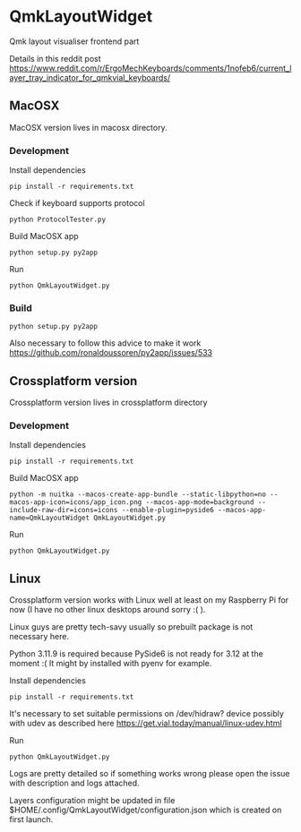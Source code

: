 # QmkLayoutWidget
Qmk layout visualiser frontend part

Details in this reddit post https://www.reddit.com/r/ErgoMechKeyboards/comments/1nofeb6/current_layer_tray_indicator_for_qmkvial_keyboards/

## MacOSX

MacOSX version lives in macosx directory.

### Development

Install dependencies

```
pip install -r requirements.txt
```

Check if keyboard supports protocol

```
python ProtocolTester.py
```

Build MacOSX app

```
python setup.py py2app
```

Run

```
python QmkLayoutWidget.py
```

### Build
```
python setup.py py2app
```

Also necessary to follow this advice to make it work https://github.com/ronaldoussoren/py2app/issues/533

## Crossplatform version

Crossplatform version lives in crossplatform directory

### Development

Install dependencies

```
pip install -r requirements.txt
```

Build MacOSX app

```
python -m nuitka --macos-create-app-bundle --static-libpython=no --macos-app-icon=icons/app_icon.png --macos-app-mode=background --include-raw-dir=icons=icons --enable-plugin=pyside6 --macos-app-name=QmkLayoutWidget QmkLayoutWidget.py
```


Run

```
python QmkLayoutWidget.py
```

## Linux

Crossplatform version works with Linux well at least on my Raspberry Pi for now (I have no other linux desktops around sorry :( ).

Linux guys are pretty tech-savy usually so prebuilt package is not necessary here.

Python 3.11.9 is required because PySide6 is not ready for 3.12 at the moment :( It might by installed with pyenv for example.

Install dependencies

```
pip install -r requirements.txt
```

It's necessary to set suitable permissions on /dev/hidraw? device possibly with udev as described here https://get.vial.today/manual/linux-udev.html

Run

```
python QmkLayoutWidget.py
```

Logs are pretty detailed so if something works wrong please open the issue with description and logs attached.

Layers configuration might be updated in file $HOME/.config/QmkLayoutWidget/configuration.json which is created on first launch.
